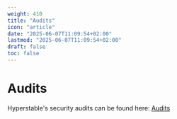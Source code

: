```yaml
---
weight: 410
title: "Audits"
icon: "article"
date: "2025-06-07T11:09:54+02:00"
lastmod: "2025-06-07T11:09:54+02:00"
draft: false
toc: false
---
```

# Audits

Hyperstable's security audits can be found here: [Audits](https://github.com/hyperstable/audits)
